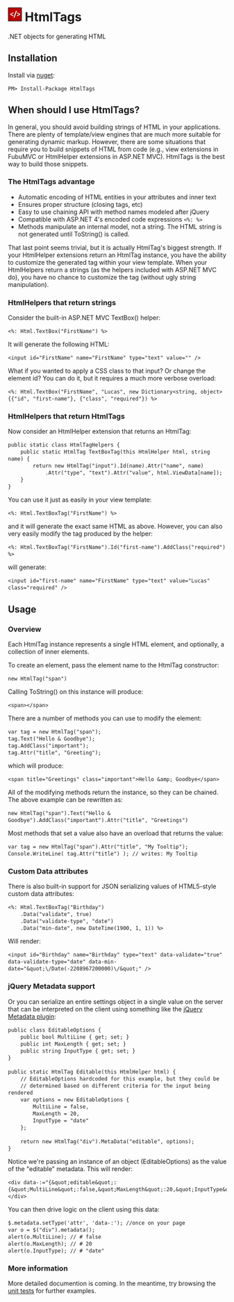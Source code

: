 # ![HtmlTags](https://github.com/DarthFubuMVC/htmltags/raw/master/logo/HtmlTags_Icon_32x32.png) HtmlTags

 .NET objects for generating HTML

## Installation
Install via [nuget](http://www.nuget.org/):

    PM> Install-Package HtmlTags

## When should I use HtmlTags?

In general, you should avoid building strings of HTML in your applications. There are plenty of template/view engines that are much more suitable for generating dynamic markup. However, there are some situations that require you to build snippets of HTML from code (e.g., view extensions in FubuMVC or HtmlHelper extensions in ASP.NET MVC). HtmlTags is the best way to build those snippets.

### The HtmlTags advantage

* Automatic encoding of HTML entities in your attributes and inner text
* Ensures proper structure (closing tags, etc)
* Easy to use chaining API with method names modeled after jQuery
* Compatible with ASP.NET 4's encoded code expressions `<%: %>`
* Methods manipulate an internal model, not a string. The HTML string is not
generated until ToString() is called.

That last point seems trivial, but it is actually HtmlTag's biggest strength. If your HtmlHelper extensions return an HtmlTag instance, you have the ability to customize the generated tag within your view template. When your HtmlHelpers return a strings (as the helpers included with ASP.NET MVC do), you have no chance to customize the tag (without ugly string manipulation).

### HtmlHelpers that return strings

Consider the built-in ASP.NET MVC TextBox() helper:

    <%: Html.TextBox("FirstName") %>

It will generate the following HTML:

    <input id="FirstName" name="FirstName" type="text" value="" />

What if you wanted to apply a CSS class to that input? Or change the element id?
You can do it, but it requires a much more verbose overload:

    <%: Html.TextBox("FirstName", "Lucas", new Dictionary<string, object> {{"id", "first-name"}, {"class", "required"}) %>

### HtmlHelpers that return HtmlTags

Now consider an HtmlHelper extension that returns an HtmlTag:

    public static class HtmlTagHelpers {
        public static HtmlTag TextBoxTag(this HtmlHelper html, string name) {
            return new HtmlTag("input").Id(name).Attr("name", name)
                .Attr("type", "text").Attr("value", html.ViewData[name]);
        }
    }

You can use it just as easily in your view template:

    <%: Html.TextBoxTag("FirstName") %>

and it will generate the exact same HTML as above. However, you can also very easily modify the tag produced by the helper:

    <%: Html.TextBoxTag("FirstName").Id("first-name").AddClass("required") %>

will generate:

    <input id="first-name" name="FirstName" type="text" value="Lucas" class="required" />



## Usage

### Overview

Each HtmlTag instance represents a single HTML element, and optionally, a collection of inner elements.

To create an element, pass the element name to the HtmlTag constructor:

    new HtmlTag("span")

Calling ToString() on this instance will produce:

    <span></span>

There are a number of methods you can use to modify the element:

    var tag = new HtmlTag("span");
    tag.Text("Hello & Goodbye");
    tag.AddClass("important");
    tag.Attr("title", "Greeting");
    
which will produce:

    <span title="Greetings" class="important">Hello &amp; Goodbye</span>

All of the modifying methods return the instance, so they can be chained. The above example can be rewritten as:

    new HtmlTag("span").Text("Hello & Goodbye").AddClass("important").Attr("title", "Greetings")
    
Most methods that set a value also have an overload that returns the value:

	var tag = new HtmlTag("span").Attr("title", "My Tooltip");
	Console.WriteLine( tag.Attr("title") ); // writes: My Tooltip

### Custom Data attributes

There is also built-in support for JSON serializing values of HTML5-style custom data attributes:

    <%: Html.TextBoxTag("Birthday")
        .Data("validate", true)
        .Data("validate-type", "date")
        .Data("min-date", new DateTime(1900, 1, 1)) %>

Will render:

    <input id="Birthday" name="Birthday" type="text" data-validate="true" data-validate-type="date" data-min-date="&quot;\/Date(-2208967200000)\/&quot;" />

### jQuery Metadata support

Or you can serialize an entire settings object in a single value on the server that can be interpreted on the client using something like the [jQuery Metadata plugin](http://docs.jquery.com/Plugins/Metadata):

    public class EditableOptions {
        public bool MultiLine { get; set; }
        public int MaxLength { get; set; }
        public string InputType { get; set; }
    }

    public static HtmlTag Editable(this HtmlHelper html) {
        // EditableOptions hardcoded for this example, but they could be 
        // determined based on different criteria for the input being rendered
        var options = new EditableOptions {
            MultiLine = false,
            MaxLength = 20,
            InputType = "date"
        };

        return new HtmlTag("div").MetaData("editable", options);
    }

Notice we're passing an instance of an object (EditableOptions) as the value of the "editable" metadata. This will render:

    <div data-:="{&quot;editable&quot;:{&quot;MultiLine&quot;:false,&quot;MaxLength&quot;:20,&quot;InputType&quot;:&quot;date&quot;}}"></div>

You can then drive logic on the client using this data:

    $.metadata.setType('attr', 'data-:'); //once on your page
    var o = $("div").metadata();
    alert(o.MultiLine); // # false
    alert(o.MaxLength); // # 20
    alert(o.InputType); // # "date"


### More information

More detailed documention is coming. In the meantime, try browsing the [unit tests](https://github.com/DarthFubuMVC/htmltags/blob/master/src/HtmlTags.Testing/HtmlTagTester.cs) for further examples.
